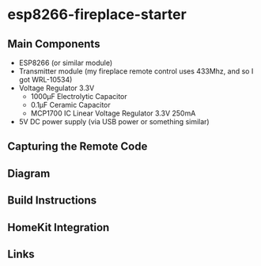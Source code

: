 # esp8266-fireplace-starter

## Main Components
- ESP8266 (or similar module)
- Transmitter module (my fireplace remote control uses 433Mhz, and so I got WRL-10534)
- Voltage Regulator 3.3V
  - 1000µF Electrolytic Capacitor 
  - 0.1µF Ceramic Capacitor
  - MCP1700 IC Linear Voltage Regulator 3.3V 250mA
- 5V DC power supply (via USB power or something similar)

## Capturing the Remote Code

## Diagram

## Build Instructions

## HomeKit Integration

## Links
